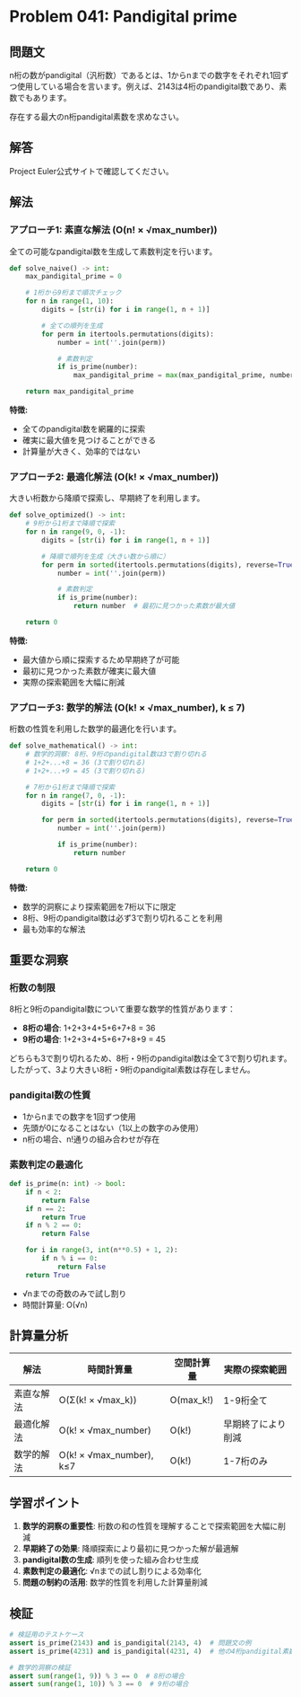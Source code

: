 # Problem 041: Pandigital prime

## 問題文

n桁の数がpandigital（汎桁数）であるとは、1からnまでの数字をそれぞれ1回ずつ使用している場合を言います。例えば、2143は4桁のpandigital数であり、素数でもあります。

存在する最大のn桁pandigital素数を求めなさい。

## 解答

Project Euler公式サイトで確認してください。

## 解法

### アプローチ1: 素直な解法 (O(n! × √max_number))

全ての可能なpandigital数を生成して素数判定を行います。

```python
def solve_naive() -> int:
    max_pandigital_prime = 0

    # 1桁から9桁まで順次チェック
    for n in range(1, 10):
        digits = [str(i) for i in range(1, n + 1)]

        # 全ての順列を生成
        for perm in itertools.permutations(digits):
            number = int(''.join(perm))

            # 素数判定
            if is_prime(number):
                max_pandigital_prime = max(max_pandigital_prime, number)

    return max_pandigital_prime
```

**特徴:**
- 全てのpandigital数を網羅的に探索
- 確実に最大値を見つけることができる
- 計算量が大きく、効率的ではない

### アプローチ2: 最適化解法 (O(k! × √max_number))

大きい桁数から降順で探索し、早期終了を利用します。

```python
def solve_optimized() -> int:
    # 9桁から1桁まで降順で探索
    for n in range(9, 0, -1):
        digits = [str(i) for i in range(1, n + 1)]

        # 降順で順列を生成（大きい数から順に）
        for perm in sorted(itertools.permutations(digits), reverse=True):
            number = int(''.join(perm))

            # 素数判定
            if is_prime(number):
                return number  # 最初に見つかった素数が最大値

    return 0
```

**特徴:**
- 最大値から順に探索するため早期終了が可能
- 最初に見つかった素数が確実に最大値
- 実際の探索範囲を大幅に削減

### アプローチ3: 数学的解法 (O(k! × √max_number), k ≤ 7)

桁数の性質を利用した数学的最適化を行います。

```python
def solve_mathematical() -> int:
    # 数学的洞察: 8桁、9桁のpandigital数は3で割り切れる
    # 1+2+...+8 = 36 (3で割り切れる)
    # 1+2+...+9 = 45 (3で割り切れる)

    # 7桁から1桁まで降順で探索
    for n in range(7, 0, -1):
        digits = [str(i) for i in range(1, n + 1)]

        for perm in sorted(itertools.permutations(digits), reverse=True):
            number = int(''.join(perm))

            if is_prime(number):
                return number

    return 0
```

**特徴:**
- 数学的洞察により探索範囲を7桁以下に限定
- 8桁、9桁のpandigital数は必ず3で割り切れることを利用
- 最も効率的な解法

## 重要な洞察

### 桁数の制限

8桁と9桁のpandigital数について重要な数学的性質があります：

- **8桁の場合**: 1+2+3+4+5+6+7+8 = 36
- **9桁の場合**: 1+2+3+4+5+6+7+8+9 = 45

どちらも3で割り切れるため、8桁・9桁のpandigital数は全て3で割り切れます。したがって、3より大きい8桁・9桁のpandigital素数は存在しません。

### pandigital数の性質

- 1からnまでの数字を1回ずつ使用
- 先頭が0になることはない（1以上の数字のみ使用）
- n桁の場合、n!通りの組み合わせが存在

### 素数判定の最適化

```python
def is_prime(n: int) -> bool:
    if n < 2:
        return False
    if n == 2:
        return True
    if n % 2 == 0:
        return False

    for i in range(3, int(n**0.5) + 1, 2):
        if n % i == 0:
            return False
    return True
```

- √nまでの奇数のみで試し割り
- 時間計算量: O(√n)

## 計算量分析

| 解法 | 時間計算量 | 空間計算量 | 実際の探索範囲 |
|------|------------|------------|----------------|
| 素直な解法 | O(Σ(k! × √max_k)) | O(max_k!) | 1-9桁全て |
| 最適化解法 | O(k! × √max_number) | O(k!) | 早期終了により削減 |
| 数学的解法 | O(k! × √max_number), k≤7 | O(k!) | 1-7桁のみ |

## 学習ポイント

1. **数学的洞察の重要性**: 桁数の和の性質を理解することで探索範囲を大幅に削減
2. **早期終了の効果**: 降順探索により最初に見つかった解が最適解
3. **pandigital数の生成**: 順列を使った組み合わせ生成
4. **素数判定の最適化**: √nまでの試し割りによる効率化
5. **問題の制約の活用**: 数学的性質を利用した計算量削減

## 検証

```python
# 検証用のテストケース
assert is_prime(2143) and is_pandigital(2143, 4)  # 問題文の例
assert is_prime(4231) and is_pandigital(4231, 4)  # 他の4桁pandigital素数

# 数学的洞察の検証
assert sum(range(1, 9)) % 3 == 0  # 8桁の場合
assert sum(range(1, 10)) % 3 == 0  # 9桁の場合
```

